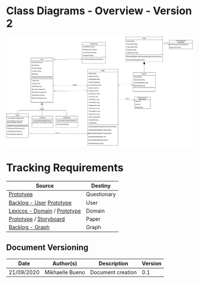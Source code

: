 # Class Diagrams - Overview - Version 2

![Versão 1.0](classDiagramV2.png)


# Tracking Requirements

| Source | Destiny |
|------|-------|
|  [Prototype](../../../base/designSprint/prototype.md) | Questionary |
| [Backlog - User](../../../base/requirements/modeling/backlogEpics/dataCreation.md) [Prototype](../../../base/designSprint/prototype.md) | User |
| [Lexicos - Domain](../../../base/requirements/modeling/lexicons.md) / [Prototype](../../../base/designSprint/prototype.md) | Domain |
| [Prototype](../../../base/designSprint/prototype.md) / [Storyboard](../../../base/requirements/elicitation/storyBoard.md) | Paper |
| [Backlog - Graph](../../../base/requirements/modeling/backlogEpics/dataVisualization.md) | Graph |

## Document Versioning

| Date | Author(s) | Description | Version |
|------|-------|-----------|--------|
| 21/09/2020 | Mikhaelle Bueno | Document creation | 0.1 |